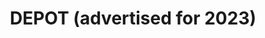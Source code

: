 ---
title: "DEPOT (advertised for 2023)"
url: /homburg/depot-advertised-for-2023/
shop: Leerstehend
---